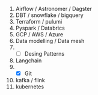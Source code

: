 1. Airflow / Astronomer / Dagster
2. DBT / snowflake / bigquery
3. Terraform / pulumi
4. Pyspark / Databrics
5. GCP / AWS / Azure
6. Data modelling / Data mesh
7. - [ ] Desing Patterns
8. Langchain
9. - [x] Git
10. kafka / flink
11. kubernetes
